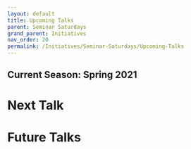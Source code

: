 ```yaml
---
layout: default
title: Upcoming Talks
parent: Seminar Saturdays
grand_parent: Initiatives
nav_order: 20
permalink: /Initiatives/Seminar-Saturdays/Upcoming-Talks
---
```


Current Season: Spring 2021
---------------------------

Next Talk
=========


Future Talks
==============


